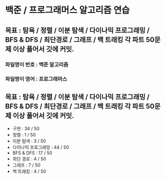 
# 백준 / 프로그래머스 알고리즘 연습

## 목표 : 탐욕 / 정렬 / 이분 탐색 / 다이나믹 프로그래밍 / BFS & DFS / 최단경로 / 그래프 / 백 트래킹  각 파트 50문제 이상 풀어서 깃에 커밋.

### 파일명이 번호 : 백준 알고리즘
### 파일명이 영어 : 프로그래머스


## 목표 : 탐욕 / 정렬 / 이분 탐색 / 다이나믹 프로그래밍 / BFS & DFS / 최단경로 / 그래프 / 백 트래킹  각 파트 50문제 이상 풀어서 깃에 커밋.


- 구현 : 34 / 50
- 정렬 : 1 / 50
- 이분 탐색 : 3 / 50
- 다이나믹 프로그래밍 : 44 / 50
- BFS & DFS : 17 / 50
- 최단 경로 : 4 / 50
- 그래프 : 7 / 50
- 백 트래킹 : 4 / 50


